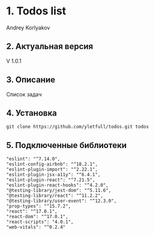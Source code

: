 # 1. Todos list
Andrey Korlyakov  

## 2. Актуальная версия  
V 1.0.1 

## 3. Описание  
Список задач

## 4. Установка  
`git clone https://github.com/yletfull/todos.git todos`

## 5. Подключенные библиотеки  
    "eslint": "^7.14.0",  
    "eslint-config-airbnb": "^18.2.1",  
    "eslint-plugin-import": "^2.22.1",  
    "eslint-plugin-jsx-a11y": "^6.4.1",  
    "eslint-plugin-react": "^7.21.5",  
    "eslint-plugin-react-hooks": "^4.2.0",
    "@testing-library/jest-dom": "^5.11.6",  
    "@testing-library/react": "^11.2.2",  
    "@testing-library/user-event": "^12.3.0",  
    "prop-types": "^15.7.2",  
    "react": "^17.0.1",  
    "react-dom": "^17.0.1",  
    "react-scripts": "4.0.1",  
    "web-vitals": "^0.2.4"  